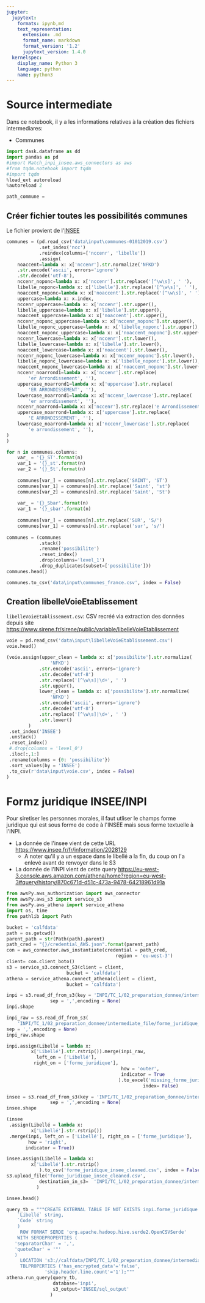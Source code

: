 ```yaml
---
jupyter:
  jupytext:
    formats: ipynb,md
    text_representation:
      extension: .md
      format_name: markdown
      format_version: '1.2'
      jupytext_version: 1.4.0
  kernelspec:
    display_name: Python 3
    language: python
    name: python3
---
```


<!-- #region Collapsed="false" -->
# Source intermediate

Dans ce notebook, il y a les informations relatives à la création des fichiers intermediares:

- Communes
<!-- #endregion -->

```python Collapsed="false"
import dask.dataframe as dd
import pandas as pd
#import Match_inpi_insee.aws_connectors as aws
#from tqdm.notebook import tqdm
#import tqdm
%load_ext autoreload
%autoreload 2
```

```python Collapsed="false"
path_commune = 
```

<!-- #region Collapsed="true" -->
## Créer fichier toutes les possibilités communes

Le fichier provient de l'[INSEE](https://www.insee.fr/fr/information/3720946)
<!-- #endregion -->

```python Collapsed="false"
communes = (pd.read_csv('data\input\communes-01012019.csv')
            .set_index('ncc')
            .reindex(columns=['nccenr', 'libelle'])
            .assign(
    noaccent=lambda x: x['nccenr'].str.normalize('NFKD')
    .str.encode('ascii', errors='ignore')
    .str.decode('utf-8'),
    nccenr_noponc=lambda x: x['nccenr'].str.replace('[^\w\s]', ' '),
    libelle_noponc=lambda x: x['libelle'].str.replace('[^\w\s]', ' '),
    noaccent_noponc=lambda x: x['noaccent'].str.replace('[^\w\s]', ' '),
    uppercase=lambda x: x.index,
    nccenr_uppercase=lambda x: x['nccenr'].str.upper(),
    libelle_uppercase=lambda x: x['libelle'].str.upper(),
    noaccent_uppercase=lambda x: x['noaccent'].str.upper(),
    nccenr_noponc_uppercase=lambda x: x['nccenr_noponc'].str.upper(),
    libelle_noponc_uppercase=lambda x: x['libelle_noponc'].str.upper(),
    noaccent_noponc_uppercase=lambda x: x['noaccent_noponc'].str.upper(),
    nccenr_lowercase=lambda x: x['nccenr'].str.lower(),
    libelle_lowercase=lambda x: x['libelle'].str.lower(),
    noaccent_lowercase=lambda x: x['noaccent'].str.lower(),
    nccenr_noponc_lowercase=lambda x: x['nccenr_noponc'].str.lower(),
    libelle_noponc_lowercase=lambda x: x['libelle_noponc'].str.lower(),
    noaccent_noponc_lowercase=lambda x: x['noaccent_noponc'].str.lower(),
    nccenr_noarrond1=lambda x: x['nccenr'].str.replace(
        'er Arrondissement', ''),
    uppercase_noarrond1=lambda x: x['uppercase'].str.replace(
        'ER ARRONDISSEMENT', ''),
    lowercase_noarrond1=lambda x: x['nccenr_lowercase'].str.replace(
        'er arrondissement', ''),
    nccenr_noarrond=lambda x: x['nccenr'].str.replace('e Arrondissement', ''),
    uppercase_noarrond=lambda x: x['uppercase'].str.replace(
        'E ARRONDISSEMENT', ''),
    lowercase_noarrond=lambda x: x['nccenr_lowercase'].str.replace(
        'e arrondissement', ''),
)
)

for n in communes.columns:
    var_ = '{}_ST'.format(n)
    var_1 = '{}_st'.format(n)
    var_2 = '{}_St'.format(n)
    
    communes[var_] = communes[n].str.replace('SAINT', 'ST')
    communes[var_1] = communes[n].str.replace('Saint', 'st')
    communes[var_2] = communes[n].str.replace('Saint', 'St')
    
    var_ = '{}_Sbar'.format(n)
    var_1 = '{}_sbar'.format(n)
    
    communes[var_] = communes[n].str.replace('SUR', 'S/')
    communes[var_1] = communes[n].str.replace('sur', 's/')
    
communes = (communes
            .stack()
            .rename('possibilite')
            .reset_index()
            .drop(columns='level_1')
            .drop_duplicates(subset=['possibilite']))
communes.head()
```

```python Collapsed="false"
communes.to_csv('data\input\communes_france.csv', index = False)
```

<!-- #region Collapsed="true" -->
## Creation libelleVoieEtablissement

`libelleVoieEtablissement.csv`:
CSV recréé via extraction des données depuis site https://www.sirene.fr/sirene/public/variable/libelleVoieEtablissement
<!-- #endregion -->

```python Collapsed="false"
voie = pd.read_csv('data\input\libelleVoieEtablissement.csv')
voie.head()
```

```python Collapsed="false"
(voie.assign(upper_clean = lambda x: x['possibilite'].str.normalize(
                'NFKD')
            .str.encode('ascii', errors='ignore')
            .str.decode('utf-8')
            .str.replace('[^\w\s]|\d+', ' ')
            .str.upper(),
            lower_clean = lambda x: x['possibilite'].str.normalize(
                'NFKD')
            .str.encode('ascii', errors='ignore')
            .str.decode('utf-8')
            .str.replace('[^\w\s]|\d+', ' ')
            .str.lower()
        )
 .set_index('INSEE')
 .unstack() 
 .reset_index()
 #.drop(columns = 'level_0')
 .iloc[:,1:]
 .rename(columns = {0: 'possibilite'})
 .sort_values(by = 'INSEE')
 .to_csv(r'data\input\voie.csv', index = False)
)
```

# Formz juridique INSEE/INPI

Pour siretiser les personnes morales, il faut utliser le champs forme juridique qui est sous forme de code à l'INSEE mais sous forme textuelle à l'INPI.

- La donnée de l'insee vient de cette URL https://www.insee.fr/fr/information/2028129
    - A noter qu'il y a un espace dans le libellé a la fin, du coup on l'a enlevé avant de renvoyer dans le S3
- La donnée de l'INPI vient de cette query https://eu-west-3.console.aws.amazon.com/athena/home?region=eu-west-3#query/history/870c671d-d51c-473a-9478-64218961d91a

```python
from awsPy.aws_authorization import aws_connector
from awsPy.aws_s3 import service_s3
from awsPy.aws_athena import service_athena
import os, time
from pathlib import Path
```

```python
bucket = 'calfdata'
path = os.getcwd()
parent_path = str(Path(path).parent)
path_cred = "{}/credential_AWS.json".format(parent_path)
con = aws_connector.aws_instantiate(credential = path_cred,
                                        region = 'eu-west-3')
client= con.client_boto()
s3 = service_s3.connect_S3(client = client,
                      bucket = 'calfdata') 
athena = service_athena.connect_athena(client = client,
                      bucket = 'calfdata') 
```

```python
inpi = s3.read_df_from_s3(key = 'INPI/TC_1/02_preparation_donnee/intermediate_file/forme_juridique_inpi.csv',
                sep = ',',encoding = None)
inpi.shape
```

```python
inpi_raw = s3.read_df_from_s3(
    'INPI/TC_1/02_preparation_donnee/intermediate_file/forme_juridique_inpi_origin.csv',
sep = ',',encoding = None)
inpi_raw.shape
```

```python
inpi.assign(Libellé = lambda x: 
         x['Libellé'].str.rstrip()).merge(inpi_raw,
           left_on = ['Libellé'],
          right_on = ['forme_juridique'],
                                          how = 'outer',
                                          indicator = True
                                         ).to_excel('missing_forme_juridique.xlsx', 
                                                  index= False)
```

```python
insee = s3.read_df_from_s3(key = 'INPI/TC_1/02_preparation_donnee/intermediate_file/forme_juridique_insee.csv',
                sep = ',',encoding = None)
insee.shape
```

```python
(insee
 .assign(Libellé = lambda x: 
         x['Libellé'].str.rstrip())
 .merge(inpi, left_on = ['Libellé'], right_on = ['forme_juridique'], 
        how = 'right',
       indicator = True))
```

```python
insee.assign(Libellé = lambda x: 
         x['Libellé'].str.rstrip()
            ).to_csv('forme_juridique_insee_cleaned.csv', index = False)
s3.upload_file('forme_juridique_insee_cleaned.csv',
            destination_in_s3=  'INPI/TC_1/02_preparation_donnee/intermediate_for_athena/forme_juridique_insee_cleaned.csv'
           )
```

```python
insee.head()
```

```python
query_tb = """CREATE EXTERNAL TABLE IF NOT EXISTS inpi.forme_juridique (
    `Libellé` string,
    `Code` string
    )
     ROW FORMAT SERDE 'org.apache.hadoop.hive.serde2.OpenCSVSerde'
    WITH SERDEPROPERTIES (
   'separatorChar' = ',',
   'quoteChar' = '"'
   )
     LOCATION 's3://calfdata/INPI/TC_1/02_preparation_donnee/intermediate_for_athena'
     TBLPROPERTIES ('has_encrypted_data'='false',
              'skip.header.line.count'='1');"""
athena.run_query(query_tb,
                 database='inpi',
                 s3_output='INSEE/sql_output'
                )
```

```python

```
